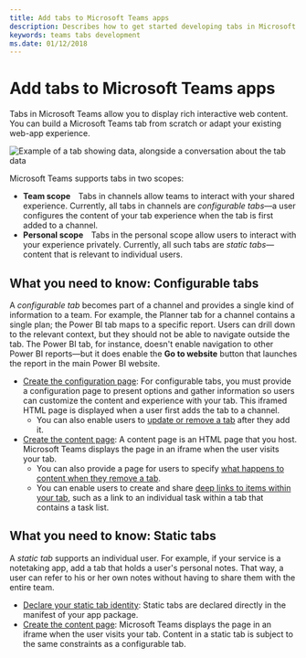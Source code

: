 ```yaml
---
title: Add tabs to Microsoft Teams apps
description: Describes how to get started developing tabs in Microsoft Teams
keywords: teams tabs development
ms.date: 01/12/2018
---
```

# Add tabs to Microsoft Teams apps

Tabs in Microsoft Teams allow you to display rich interactive web content. You can build a Microsoft Teams tab from scratch or adapt your existing web-app experience.

![Example of a tab showing data, alongside a conversation about the tab data](~/assets/images/tab_example.png)

Microsoft Teams supports tabs in two scopes:

* **Team scope**&emsp;Tabs in channels allow teams to interact with your shared experience. Currently, all tabs in channels are *configurable tabs*&mdash;a user configures the content of your tab experience when the tab is first added to a channel.
* **Personal scope**&emsp;Tabs in the personal scope allow users to interact with your experience privately. Currently, all such tabs are *static tabs*&mdash;content that is relevant to individual users.

## What you need to know: Configurable tabs

A *configurable tab* becomes part of a channel and provides a single kind of information to a team. For example, the Planner tab for a channel contains a single plan; the Power BI tab maps to a specific report. Users can drill down to the relevant context, but they should not be able to navigate outside the tab. The Power BI tab, for instance, doesn't enable navigation to other Power BI reports&mdash;but it does enable the **Go to website** button that launches the report in the main Power BI website.

* [Create the configuration page](~/concepts/tabs/tabs-configuration): For configurable tabs, you must provide a configuration page to present options and gather information so users can customize the content and experience with your tab. This iframed HTML page is displayed when a user first adds the tab to a channel.
  * You can also enable users to [update or remove a tab](~/concepts/tabs/tabs-update-remove) after they add it.
* [Create the content page](~/concepts/tabs/tabs-content): A content page is an HTML page that you host. Microsoft Teams displays the page in an iframe when the user visits your tab.
  * You can also provide a page for users to specify [what happens to content when they remove a tab](~/concepts/tabs/tabs-update-remove#removing-a-tab).
  * You can enable users to create and share [deep links to items within your tab](~/concepts/deep-links), such as a link to an individual task within a tab that contains a task list.

## What you need to know: Static tabs

A *static tab* supports an individual user. For example, if your service is a notetaking app, add a tab that holds a user's personal notes. That way, a user can refer to his or her own notes without having to share them with the entire team.

* [Declare your static tab identity](~/concepts/tabs/tabs-static): Static tabs are declared directly in the manifest of your app package.
* [Create the content page](~/concepts/tabs/tabs-content): Microsoft Teams displays the page in an iframe when the user visits your tab. Content in a static tab is subject to the same constraints as a configurable tab.
